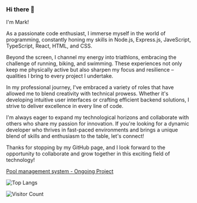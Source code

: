 




### Hi there 👋

I'm Mark!

As a passionate code enthusiast, I immerse myself in the world of programming, constantly honing my skills in Node.js, Express.js, JaveScript, TypeScript, React, HTML, and CSS.

Beyond the screen, I channel my energy into triathlons, embracing the challenge of running, biking, and swimming. These experiences not only keep me physically active but also sharpen my focus and resilience – qualities I bring to every project I undertake.

In my professional journey, I've embraced a variety of roles that have allowed me to blend creativity with technical prowess. Whether it's developing intuitive user interfaces or crafting efficient backend solutions, I strive to deliver excellence in every line of code.

I'm always eager to expand my technological horizons and collaborate with others who share my passion for innovation. If you're looking for a dynamic developer who thrives in fast-paced environments and brings a unique blend of skills and enthusiasm to the table, let's connect!

Thanks for stopping by my GitHub page, and I look forward to the opportunity to collaborate and grow together in this exciting field of technology!
<!--
[Project 1 - Best-Clothing- 60% complete](https://best-clothing.netlify.app/)  

[Project 2 - Monsters - Rolodex](https://favorite-monsters-rolodex.netlify.app/)
-->

[Pool management system - Ongoing Project](www.pool-ms.com) 


![Top Langs](https://github-readme-stats.vercel.app/api/top-langs/?username=MarkOfosu&layout=compact&theme=dark)

![Visitor Count](https://profile-counter.glitch.me/MarkOfosu/count.svg)
